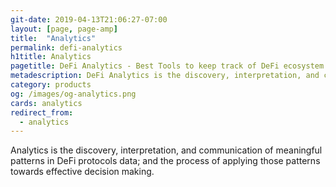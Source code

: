 ```yaml
---
git-date: 2019-04-13T21:06:27-07:00
layout: [page, page-amp]
title:  "Analytics"
permalink: defi-analytics
h1title: Analytics
pagetitle: DeFi Analytics - Best Tools to keep track of DeFi ecosystem    
metadescription: DeFi Analytics is the discovery, interpretation, and communication of meaningful patterns in data; and the process of applying those patterns towards effective decision making.
category: products
og: /images/og-analytics.png
cards: analytics
redirect_from:
  - analytics
---
```

Analytics is the discovery, interpretation, and communication of meaningful patterns in DeFi protocols data; and the process of applying those patterns towards effective decision making. 
